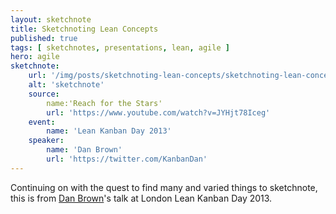 ```yaml
---
layout: sketchnote
title: Sketchnoting Lean Concepts
published: true
tags: [ sketchnotes, presentations, lean, agile ]
hero: agile
sketchnote:
    url: '/img/posts/sketchnoting-lean-concepts/sketchnoting-lean-concepts-hifi.png'
    alt: 'sketchnote'
	source:
		name:'Reach for the Stars'
		url: 'https://www.youtube.com/watch?v=JYHjt78Iceg'
	event:
		name: 'Lean Kanban Day 2013'
    speaker:
        name: 'Dan Brown'
        url: 'https://twitter.com/KanbanDan'
---
```


Continuing on with the quest to find many and varied things to sketchnote, 
this is from [Dan Brown](https://twitter.com/KanbanDan)'s talk at London 
Lean Kanban Day 2013.

